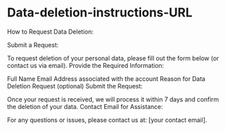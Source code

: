 # Data-deletion-instructions-URL
How to Request Data Deletion:

Submit a Request:

To request deletion of your personal data, please fill out the form below (or contact us via email).
Provide the Required Information:

Full Name
Email Address associated with the account
Reason for Data Deletion Request (optional)
Submit the Request:

Once your request is received, we will process it within 7 days and confirm the deletion of your data.
Contact Email for Assistance:

For any questions or issues, please contact us at: [your contact email].
